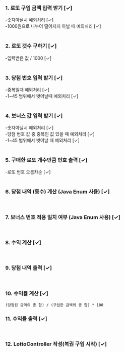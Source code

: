 ### 1. 로또 구입 금액 입력 받기 [✓] <br>
   -숫자아닐시 예외처리 [✓] <br>
   -1000원으로 나누어 떨어지지 아닐 때 예외처리 [✓] <br>
<br>
### 2. 로또 갯수 구하기 [✓] <br>
   -입력받은 값 / 1000 [✓] <br>
<br>
### 3. 당첨 번호 입력 받기 [✓] <br>
   -중복일때 예외처리 [✓] <br>
   -1~45 범위에서 벗어날때 예외처리 [✓] <br>
<br>
### 4. 보너스 값 입력 받기 [✓] <br>
   -숫자아닐시 예외처리 [✓] <br>
   -당첨 번호 값 중 중복인 값 있을 때 예외처리 [✓] <br>
   -1~45 범위에서 벗어날 때 예외처리 [✓] <br>
<br>
### 5. 구매한 로또 개수만큼 번호 출력 [✓] <br>
   -로또 번호 오름차순 [✓] <br>
<br>
### 6. 당첨 내역 (등수) 계산 (Java Enum 사용) [✓] 
<br>

### 7. 보너스 번호 적용 일치 여부 (Java Enum 사용) [✓] 
<br>

### 8. 수익 계산 [✓] 
<br>


### 9. 당첨 내역 출력 [✓] 
<br>


### 10. 수익률 계산 [✓] <br>
    (당첨된 금액의 총 합) / (구입한 금액의 총 합) * 100 

### 11. 수익률 출력 [✓] 
<br>

### 12. LottoController 작성(복권 구입 시작) [✓] <br>

